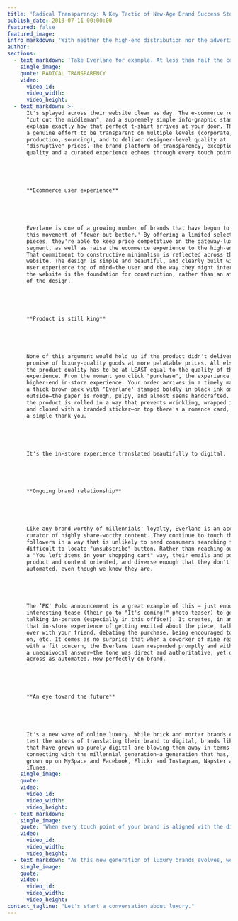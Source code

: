 ```yaml
---
title: 'Radical Transparency: A Key Tactic of New-Age Brand Success Stories'
publish_date: 2013-07-11 00:00:00
featured: false
featured_image:
intro_markdown: 'With neither the high-end distribution nor the advertising dollars of traditional luxury offerings, brands new on the scene today are forced to innovate in order to compete. But as they do so, their innovations make them not just competitive in a saturated market, but leaders who elevate the status quo, stealing market share from their established counterparts along the way.​'
author:
sections:
  - text_markdown: 'Take Everlane for example. At less than half the cost of similar brands like Vince or James Perse, Everlane wields just as much "covet-ability." But, how?​'
    single_image:
    quote: RADICAL TRANSPARENCY
    video:
      video_id:
      video_width:
      video_height:
  - text_markdown: >-
      It's splayed across their website clear as day. The e-commerce retailer,
      "cut out the middleman", and a supremely simple info-graphic stands by to
      explain exactly how that perfect t-shirt arrives at your door. They've made
      a genuine effort to be transparent on multiple levels (corporate,
      production, sourcing), and to deliver designer-level quality at
      "disruptive" prices. The brand platform of transparency, exceptional
      quality and a curated experience echoes through every touch point.





      **Ecommerce user experience**





      Everlane is one of a growing number of brands that have begun to champion
      this movement of ‘fewer but better.' By offering a limited selection of
      pieces, they're able to keep price competitive in the gateway-luxury
      segment, as well as raise the ecommerce experience to the high-end level.
      That commitment to constructive minimalism is reflected across their
      website. The design is simple and beautiful, and clearly built with the
      user experience top of mind—the user and the way they might interact with
      the website is the foundation for construction, rather than an afterthought
      of the design.





      **Product is still king**





      None of this argument would hold up if the product didn't deliver on their
      promise of luxury-quality goods at more palatable prices. All else equal,
      the product quality has to be at LEAST equal to the quality of the
      experience. From the moment you click "purchase", the experience mimics the
      higher-end in-store experience. Your order arrives in a timely manner in
      a thick brown pack with ‘Everlane' stamped boldly in black ink on the
      outside—the paper is rough, pulpy, and almost seems handcrafted. Inside,
      the product is rolled in a way that prevents wrinkling, wrapped in tissue,
      and closed with a branded sticker—on top there's a romance card, with
      a simple thank you.





      It's the in-store experience translated beautifully to digital.





      **Ongoing brand relationship**





      Like any brand worthy of millennials' loyalty, Everlane is an accomplished
      curator of highly share-worthy content. They continue to touch their
      followers in a way that is unlikely to send consumers searching for that
      difficult to locate "unsubscribe" button. Rather than reaching out in
      a "You left items in your shopping cart" way, their emails and posts are
      product and content oriented, and diverse enough that they don't seem
      automated, even though we know they are.





      The ‘PK' Polo announcement is a great example of this – just enough of an
      interesting tease (their go-to "It's coming!" photo teaser) to get people
      talking in-person (especially in this office!). It creates, in an odd way,
      that in-store experience of getting excited about the piece, talking it
      over with your friend, debating the purchase, being encouraged to try it
      on, etc. It comes as no surprise that when a coworker of mine reached out
      with a fit concern, the Everlane team responded promptly and with
      a unequivocal answer—the tone was direct and authoritative, yet didn't come
      across as automated. How perfectly on-brand.





      **An eye toward the future**





      It's a new wave of online luxury. While brick and mortar brands continue to
      test the waters of translating their brand to digital, brands like Everlane
      that have grown up purely digital are blowing them away in terms of
      connecting with the millennial generation—a generation that has, in turn,
      grown up on MySpace and Facebook, Flickr and Instagram, Napster and
      iTunes.​
    single_image:
    quote:
    video:
      video_id:
      video_width:
      video_height:
  - text_markdown:
    single_image:
    quote: 'When every touch point of your brand is aligned with the digital "likes" of this e-commerce centric generation, how could you go wrong?'
    video:
      video_id:
      video_width:
      video_height:
  - text_markdown: "As this new generation of luxury brands evolves, we see them testing out pop-up shops, taking advantage of interesting brand partnerships, curating experiential events—the common thread here is that they seem to be listening to their loyalists, and responding in on-brand ways. With such strong brand DNA, it's clear that these one-foot-in-the-door luxury brands are poised to react and adapt as the world changes, and encounter success as a result.​"
    single_image:
    quote:
    video:
      video_id:
      video_width:
      video_height:
contact_tagline: "Let's start a conversation about luxury."
---
```



